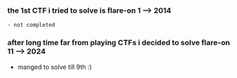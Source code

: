 ### the 1st CTF i tried to solve is flare-on 1 --> 2014

    - not completed 

### after long time far from playing CTFs i decided to solve flare-on 11 --> 2024  

  - manged to solve till 9th :)